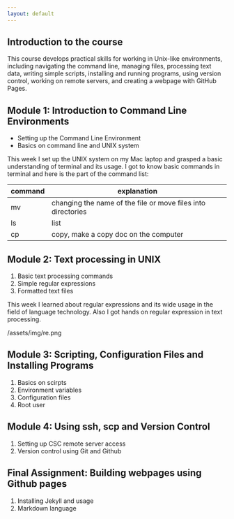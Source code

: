 ```yaml
---
layout: default
---
```


## Introduction to the course

This course develops practical skills for working in Unix-like environments, including navigating the command line, managing files, processing text data, writing simple scripts, installing and running programs, using version control, working on remote servers, and creating a webpage with GitHub Pages.

## Module 1: Introduction to Command Line Environments

- Setting up the Command Line Environment
- Basics on command line and UNIX system

This week I set up the UNIX system on my Mac laptop and grasped a basic understanding of terminal and its usage. I got to know basic commands in terminal and here is the part of the command list:

| command | explanation |
|-------|-------|
| mv | changing the name of the file or move files into directories |
| ls | list |
| cp | copy, make a copy doc on the computer |

## Module 2: Text processing in UNIX

1. Basic text processing commands
2. Simple regular expressions
3. Formatted text files

This week I learned about regular expressions and its wide usage in the field of language technology. Also I got hands on regular expression in text processing.

/assets/img/re.png

## Module 3: Scripting, Configuration Files and Installing Programs

1. Basics on scirpts
2. Environment variables
3. Configuration files
4. Root user

## Module 4: Using ssh, scp and Version Control

1. Setting up CSC remote server access
2. Version control using Git and Github


## Final Assignment: Building webpages using Github pages

1. Installing Jekyll and usage
2. Markdown language

